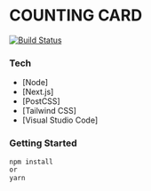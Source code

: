 ﻿# COUNTING CARD

[![Build Status](https://travis-ci.org/joemccann/dillinger.svg?branch=master)](https://travis-ci.org/joemccann/dillinger)

### Tech

-   [Node]
-   [Next.js]
-   [PostCSS]
-   [Tailwind CSS]
-   [Visual Studio Code]

### Getting Started

```bash
npm install
or
yarn
```
